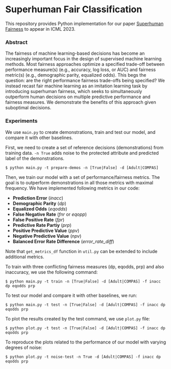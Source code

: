 # Superhuman Fair Classification

This repository provides Python implementation for our paper [Superhuman Fairness](https://proceedings.mlr.press/v202/memarrast23a/memarrast23a.pdf) to appear in ICML 2023.

### Abstract

The fairness of machine learning-based decisions has become an increasingly important focus in the design of supervised machine learning methods. Most fairness approaches optimize a specified trade-off between performance measure(s) (e.g., accuracy, log loss, or AUC) and fairness metric(s) (e.g., demographic parity, equalized odds).
This begs the question: are the right performance fairness trade-offs being specified? We instead recast fair machine learning as an imitation learning
task by introducing superhuman fairness, which seeks to simultaneously outperform human decisions on multiple predictive performance and
fairness measures. We demonstrate the benefits of this approach given suboptimal decisions.


 
### Experiments

We use `main.py` to create demonstrations, train and test our model, and compare it with other baselines.

First, we need to create a set of reference decisions (demonstrations) from training data. `-n True` adds noise to the protected attribute and predicted label of the demonstrations.

```console
$ python main.py -t prepare-demos -n [True|False] -d [Adult|COMPAS] 
```

Then, we train our model with a set of performance/fairness metrics. The goal is to outperform demonstrations in all those metrics with maximal frequency. We have implemented following metrics in our code:

* **Prediction Error** (*inacc*)
* **Demographic Parity** (*dp*)
* **Equalized Odds** (*eqodds*)
* **False Negative Rate** (*fnr* or *eqopp*)
* **False Positive Rate** (*fpr*)
* **Predictive Rate Partiy** (*prp*)
* **Positive Predictive Value** (*ppv*)
* **Negative Predictive Value** (*npv*)
* **Balanced Error Rate Difference** (*error_rate_diff*)

Note that `get_metrics_df` function in `util.py` can be extended to include additional metrics.

To train with three conflicting fairness measures (dp, eqodds, prp) and also inaccuracy, we use the following command:

```console
$ python main.py -t train -n [True|False] -d [Adult|COMPAS] -f inacc dp eqodds prp
```

To test our model and compare it with other baselines, we run:

```console
$ python main.py -t test -n [True|False] -d [Adult|COMPAS] -f inacc dp eqodds prp
```

To plot the results created by the test command, we use `plot.py` file:

```console
$ python plot.py -t test -n [True|False] -d [Adult|COMPAS] -f inacc dp eqodds prp
```
To reproduce the plots related to the performance of our model with varying degrees of noise:

```console
$ python plot.py -t noise-test -n True -d [Adult|COMPAS] -f inacc dp eqodds prp
```


